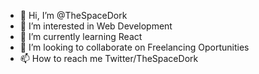 - 👋 Hi, I’m @TheSpaceDork
- 👀 I’m interested in Web Development
- 🌱 I’m currently learning React
- 💞️ I’m looking to collaborate on Freelancing Oportunities
- 📫 How to reach me Twitter/TheSpaceDork

<!---
TheSpaceDork/TheSpaceDork is a ✨ special ✨ repository because its `README.md` (this file) appears on your GitHub profile.
You can click the Preview link to take a look at your changes.
--->
